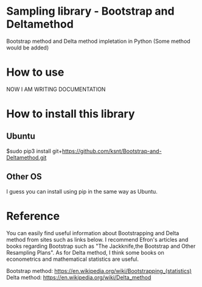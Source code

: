 # Sampling library - Bootstrap and Deltamethod
Bootstrap method and Delta method impletation in Python (Some method would be added)

# How to use

NOW I AM WRITING DOCUMENTATION

# How to install this library

## Ubuntu
$sudo pip3 install git+https://github.com/ksnt/Bootstrap-and-Deltamethod.git

## Other OS
I guess you can install using pip in the same way as Ubuntu.

# Reference
You can easily find useful information about Bootstrapping and Delta method from sites such as links below. I recommend Efron's articles and books regarding Bootstrap such as "The Jackknife,the Bootstrap and Other Resampling Plans". As for Delta method, I think some books on econometrics and mathematical statistics are useful.

Bootstrap method: https://en.wikipedia.org/wiki/Bootstrapping_(statistics) <br>
Delta method: https://en.wikipedia.org/wiki/Delta_method
